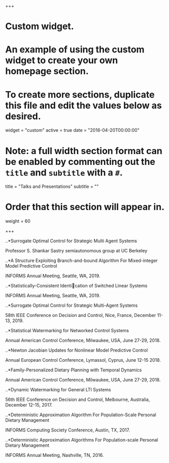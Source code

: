 +++
# Custom widget.
# An example of using the custom widget to create your own homepage section.
# To create more sections, duplicate this file and edit the values below as desired.
widget = "custom"
active = true
date = "2016-04-20T00:00:00"

# Note: a full width section format can be enabled by commenting out the `title` and `subtitle` with a `#`.
title = "Talks and Presentations"
subtitle = ""

# Order that this section will appear in.
weight = 60

+++

..*Surrogate Optimal Control for Strategic Multi Agent Systems

Professor S. Shankar Sastry semiautonomous group at UC Berkeley

..*A Structure Exploiting Branch-and-bound Algorithm For Mixed-integer Model Predictive Control

INFORMS Annual Meeting, Seattle, WA, 2019.

..*Statistically-Consistent Identication of Switched Linear Systems

INFORMS Annual Meeting, Seattle, WA, 2019.

..*Surrogate Optimal Control for Strategic Multi-Agent Systems

58th IEEE Conference on Decision and Control, Nice, France, December 11-13, 2019.

..*Statistical Watermarking for Networked Control Systems

Annual American Control Conference, Milwaukee, USA, June 27-29, 2018.

..*Newton Jacobian Updates for Nonlinear Model Predictive Control

Annual European Control Conference, Lymassol, Cyprus, June 12-15 2018.

..*Family-Personalized Dietary Planning with Temporal Dynamics

Annual American Control Conference, Milwaukee, USA, June 27-29, 2018.

..*Dynamic Watermarking for General LTI Systems

56th IEEE Conference on Decision and Control, Melbourne, Australia, December 12-15, 2017.

..*Deterministic Approximation Algorithm For Population-Scale Personal Dietary Management

INFORMS Computing Society Conference, Austin, TX, 2017.

..*Deterministic Approximation Algorithms For Population-scale Personal Dietary Management

INFORMS Annual Meeting, Nashville, TN, 2016.